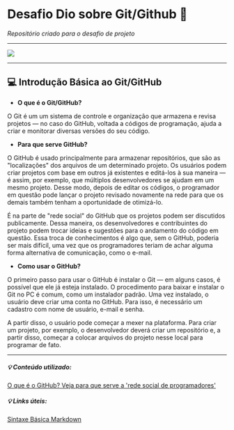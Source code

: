 # Desafio Dio sobre Git/Github 📝
*Repositório criado para o desafio de projeto*



______________________







![](https://github.githubassets.com/images/modules/logos_page/GitHub-Mark.png)





___________________________________





##  💻 Introdução Básica ao Git/GitHub



- **O que é o Git/GitHub?**

O Git é um um sistema de controle e organização que armazena e revisa projetos — no caso do GitHub, voltada a códigos de programação, ajuda a criar e monitorar
diversas versões do seu código.



- **Para que serve GitHub?**

O GitHub é usado principalmente para armazenar repositórios, que são as "localizações" dos arquivos de um determinado projeto. Os usuários podem criar projetos com base em outros já existentes e editá-los à sua maneira — é assim, por exemplo, que múltiplos desenvolvedores se ajudam em um mesmo projeto. Desse modo, depois de editar os códigos, o programador em questão pode lançar o projeto revisado novamente na rede para que os demais também tenham a oportunidade de otimizá-lo.

É na parte de "rede social" do GitHub que os projetos podem ser discutidos publicamente. Dessa maneira, os desenvolvedores e contribuintes do projeto podem trocar ideias e sugestões para o andamento do código em questão. Essa troca de conhecimentos é algo que, sem o GitHub, poderia ser mais difícil, uma vez que os programadores teriam de achar alguma forma alternativa de comunicação, como o e-mail.



- **Como usar o GitHub?**

O primeiro passo para usar o GitHub é instalar o Git — em alguns casos, é possível que ele já esteja instalado. O procedimento para baixar e instalar o Git no PC é comum, como um instalador padrão. Uma vez instalado, o usuário deve criar uma conta no GitHub. Para isso, é necessário um cadastro com nome de usuário, e-mail e senha.

A partir disso, o usuário pode começar a mexer na plataforma. Para criar um projeto, por exemplo, o desenvolvedor deverá criar um repositório e, a partir disso, começar a colocar arquivos do projeto nesse local para programar de fato.





________________________________________________________



##### 💡 Conteúdo utilizado:

[O que é o GitHub? Veja para que serve a 'rede social de programadores'](https://www.techtudo.com.br/listas/2021/05/o-que-e-o-github-veja-para-que-serve-a-rede-social-de-programadores.ghtml)



##### 💡  Links úteis:

[Sintaxe Básica Markdown](hhttps://www.markdownguide.org/basic-syntax/)


